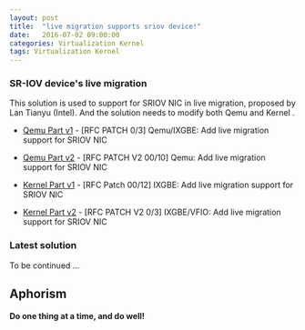 ```yaml
---
layout: post
title:  "live migration supports sriov device!"
date:   2016-07-02 09:00:00
categories: Virtualization Kernel
tags: Virtualization Kernel
---
```

### SR-IOV device's live migration

This solution is used to support for SRIOV NIC in live migration, proposed by Lan Tianyu (Intel). And the solution needs to modify both Qemu and Kernel .

* [Qemu Part v1] - [RFC PATCH 0/3] Qemu/IXGBE: Add live migration support for SRIOV NIC
* [Qemu Part v2] - [RFC PATCH V2 00/10] Qemu: Add live migration support for SRIOV NIC

* [Kernel Part v1] - [RFC Patch 00/12] IXGBE: Add live migration support for SRIOV NIC
* [Kernel Part v2] - [RFC PATCH V2 0/3] IXGBE/VFIO: Add live migration support for SRIOV NIC

### Latest solution

To be continued ...

Aphorism
----

**Do one thing at a time, and do well!**

[//]: # (These are reference links used in the body of this note and get stripped out when the markdown processor does its job. There is no need to format nicely because it shouldn't be seen. Thanks SO - http://stackoverflow.com/questions/4823468/store-comments-in-markdown-syntax)

[Qemu Part v1]: <http://lists.nongnu.org/archive/html/qemu-devel/2015-10/msg04979.html>
[Qemu Part v2]: <https://lists.gnu.org/archive/html/qemu-devel/2015-11/msg05254.html>

[Kernel Part v1]: <https://lkml.org/lkml/2015/10/21/629>
[Kernel Part v2]: <https://lkml.org/lkml/2015/11/24/434>

